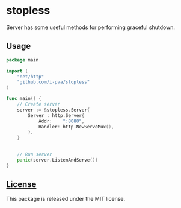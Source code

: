 # stopless

Server has some useful methods for performing graceful 
shutdown.
## Usage
```go
package main

import (
	"net/http"
    "github.com/i-pva/stopless"
)

func main() {
    // Create server
    server := &stopless.Server{
		Server : http.Server{
			Addr:    ":8080",
			Handler: http.NewServeMux(),
		},
	}

	
	// Run server
    panic(server.ListenAndServe())
}
```
[License](LICENSE.md)
-------

This package is released under the MIT license.
